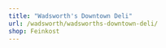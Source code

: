 ```yaml
---
title: "Wadsworth's Downtown Deli"
url: /wadsworth/wadsworths-downtown-deli/
shop: Feinkost
---
```

